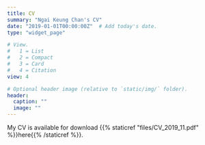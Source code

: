 ```yaml
---
title: CV
summary: "Ngai Keung Chan's CV"
date: "2019-01-01T00:00:00Z"  # Add today's date.
type: "widget_page"

# View.
#   1 = List
#   2 = Compact
#   3 = Card
#   4 = Citation
view: 4

# Optional header image (relative to `static/img/` folder).
header:
  caption: ""
  image: ""
---
```


My CV is available for download {{% staticref "files/CV_2019_11.pdf" %}}here{{% /staticref %}}.

